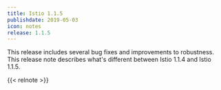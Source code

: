 ```yaml
---
title: Istio 1.1.5
publishdate: 2019-05-03
icon: notes
release: 1.1.5
---
```


This release includes several bug fixes and improvements to robustness.  This release note describes what's different between Istio 1.1.4 and Istio 1.1.5.

{{< relnote >}}
